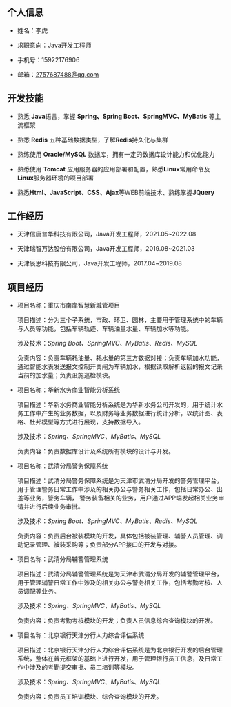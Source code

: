 ## 个人信息

- 姓名：李虎

- 求职意向：Java开发工程师

- 手机号：15922176906

- 邮箱：2757687488@qq.com

## 开发技能

- 熟悉 **Java**语言，掌握 **Spring、Spring Boot、SpringMVC、MyBatis** 等主流框架

- 熟悉 **Redis** 五种基础数据类型，了解**Redis**持久化与集群

- 熟练使用 **Oracle/MySQL** 数据库，拥有一定的数据库设计能力和优化能力

- 熟悉使用 **Tomcat** 应用服务器的应用部署和配置，熟悉**Linux**常用命令及**Linux**服务器环境的项目部署

- 熟悉**Html、JavaScript、CSS、Ajax**等WEB前端技术、熟练掌握**JQuery**

## 工作经历

- 天津信唐普华科技有限公司，Java开发工程师，2021.05~2022.08

- 天津瑞智万达股份有限公司，Java开发工程师，2019.08~2021.03

- 天津辰思科技有限公司，Java开发工程师，2017.04~2019.08

## 项目经历

- 项目名称：重庆市南岸智慧新城管项目
  
  项目描述：分为三个子系统，市政、环卫、园林，主要用于管理系统中的车辆与人员等功能，包括车辆轨迹、车辆油量水量、车辆加水等功能。
  
  涉及技术：*Spring Boot、SpringMVC、MyBatis、Redis、MySQL*
  
  负责内容：负责车辆耗油量、耗水量的第三方数据对接；负责车辆加水功能，通过智能水表发送报文控制开关闸为车辆加水，根据读取解析返回的报文记录当前的加水量；负责设施巡检模块。

- 项目名称：华新水务商业智能分析系统
  
  项目描述：华新水务商业智能分析系统是为华新水务公司开发的，用于统计水务工作中产生的业务数据，以及财务等业务数据进行统计分析，以统计图、表格、杜邦模型等方式进行展现，支持数据导入。
  
  涉及技术：*Spring、SpringMVC、MyBatis、MySQL*
  
  负责内容：负责数据库设计及系统所有模块的设计与开发。

- 项目名称：武清分局警务保障系统 
  
  项目描述：武清分局警务保障系统是为天津市武清分局开发的警务管理平台，用于管理警务日常工作中涉及的相关办公与警务相关工作，包括日常办公、出差等业务，警务车辆， 警务装备相关的业务，用户通过APP端发起相关业务申请并进行后续业务审批。
  
  涉及技术：*Spring Boot、SpringMVC、MyBatis、Redis、MySQL*
  
  负责内容：负责后台被装模块的开发，具体包括被装管理、辅警人员管理、调动记录管理、被装采购等；负责部分APP接口的开发与对接。

- 项目名称：武清分局辅警管理系统
  
  项目描述：武清分局辅警管理系统是为天津市武清分局开发的辅警管理平台，用于管理辅警日常工作中涉及的相关办公与警务相关工作，包括考勤考核、人员调配等业务。 
  
  涉及技术：*Spring、SpringMVC、MyBatis、MySQL*
  
  负责内容：负责考勤考核模块的开发；负责人员信息综合查询模块的开发。

- 项目名称：北京银行天津分行人力综合评估系统
  
  项目描述：北京银行天津分行人力综合评估系统是为北京银行开发的后台管理系统，整体在普元框架的基础上进行开发，用于管理银行员工信息，及日常工作中涉及的考勤提交审批、员工培训等模块。
  
  涉及技术：*Spring、SpringMVC、MyBatis、MySQL*
  
  负责内容：负责员工培训模块、综合查询模块的开发。

